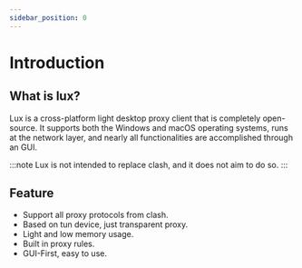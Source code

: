 ```yaml
---
sidebar_position: 0
---
```


# Introduction


## What is lux?
Lux is a cross-platform light desktop proxy client that is completely open-source. 
It supports both the Windows and macOS operating systems, runs at the network layer, and nearly all functionalities are accomplished through an GUI.

:::note
Lux is not intended to replace clash, and it does not aim to do so.
:::


## Feature

* Support all proxy protocols from clash.
* Based on tun device, just transparent proxy.
* Light and low memory usage.
* Built in proxy rules.
* GUI-First, easy to use.
